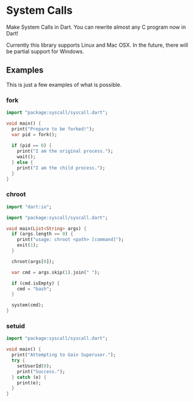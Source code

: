 # System Calls

Make System Calls in Dart. You can rewrite almost any C program now in Dart!

Currently this library supports Linux and Mac OSX.
In the future, there will be partial support for Windows.

## Examples

This is just a few examples of what is possible.

### fork

```dart
import "package:syscall/syscall.dart";

void main() {
  print("Prepare to be forked!");
  var pid = fork();
  
  if (pid == 0) {
    print("I am the original process.");
    wait();
  } else {
    print("I am the child process.");
  }
}
```

### chroot

```dart
import "dart:io";

import "package:syscall/syscall.dart";

void main(List<String> args) {
  if (args.length == 0) {
    print("usage: chroot <path> [command]");
    exit(1);
  }

  chroot(args[0]);

  var cmd = args.skip(1).join(" ");

  if (cmd.isEmpty) {
    cmd = "bash";
  }

  system(cmd);
}
```

### setuid

```dart
import "package:syscall/syscall.dart";

void main() {
  print("Attempting to Gain Superuser.");
  try {
    setUserId(0);
    print("Success.");
  } catch (e) {
    print(e);
  }
}
```
